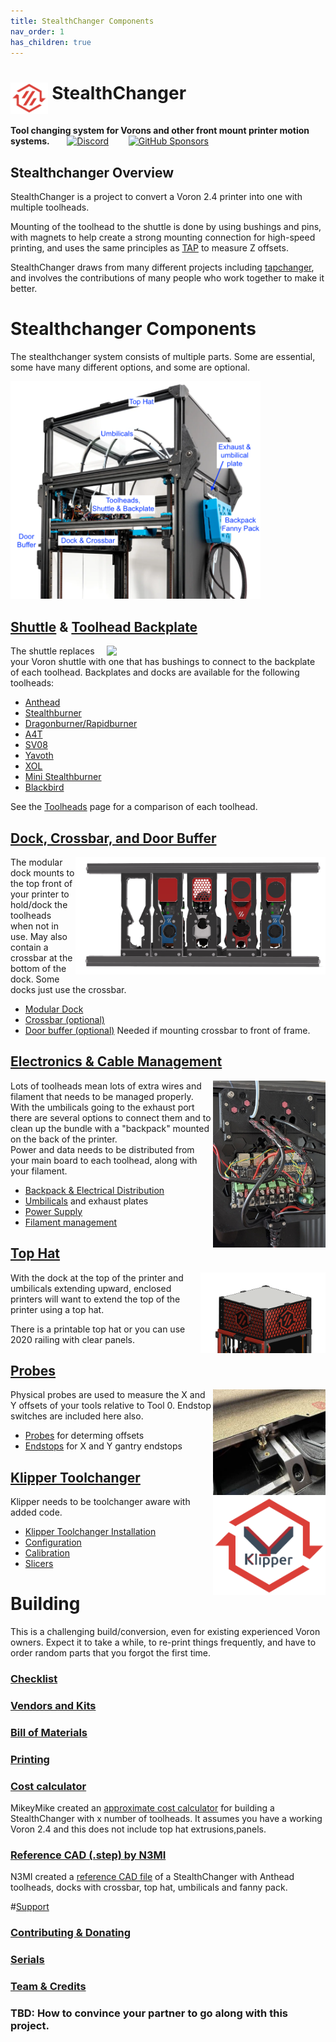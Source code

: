 ```yaml
---
title: StealthChanger Components
nav_order: 1
has_children: true
---
```

<!-- Use the page layout at TOC.md:  https://github.com/sdylewski/StealthChanger/blob/main/docs/TOC.md -->

# <img src="media/Logos/Stealthchanger_logo.png" style="height:50px;vertical-align:text-top" /> StealthChanger

<b>Tool changing system for Vorons and other front mount printer motion systems.</b>&nbsp;&nbsp;&nbsp;&nbsp;&nbsp;&nbsp;
 <a href="https://discord.gg/draftshift" target="_blank" alt="Join our Discord">![Discord](https://img.shields.io/discord/1226846451028725821?logo=discord&logoColor=%23ffffff&label=Join%20our%20Discord&labelColor=%237785cc&color=%23adf5ff)</a>
&nbsp;&nbsp;&nbsp;&nbsp;&nbsp;&nbsp;
<a href="https://github.com/sponsors/DraftShift" target="_blank" alt="Sponsor Us">![GitHub Sponsors](https://img.shields.io/github/sponsors/DraftShift?logo=githubsponsors&label=Sponsors&labelColor=rgb(246%2C%20248%2C%20250)&color=rgb(191%2C%2057%2C%20137))</a>


## Stealthchanger Overview
StealthChanger is a project to convert a Voron 2.4 printer into one with multiple toolheads.

Mounting of the toolhead to the shuttle is done by using bushings and pins, with magnets to help create a strong mounting connection for high-speed printing, and uses the same principles as [TAP](https://github.com/VoronDesign/Voron-Tap) to measure Z offsets.

StealthChanger draws from many different projects including [tapchanger](https://github.com/viesturz/tapchanger), and involves the contributions of many people who work together to make it better. 

# Stealthchanger Components
The stealthchanger system consists of multiple parts. Some are essential, some have many different options, and some are optional. 

<img src="media/CableManagement/LDO_Stealthchanger_back_annotated.png" width="400"/>

## [Shuttle](Shuttle.md) & [Toolhead Backplate](Toolheads/Toolheads.md)
<img src="media/Shuttle/shuttle_manual_docking.gif" width="350" align="right" > The shuttle replaces your Voron shuttle with one that has bushings to connect to the backplate of each toolhead. Backplates and docks are available for the following toolheads: 

* [Anthead](Toolheads/Anthead.md)
* [Stealthburner](Toolheads/Stealthburner.md)
* [Dragonburner/Rapidburner](Toolheads/Dragonburner.md)
* [A4T](Toolheads/A4T.md)
* [SV08](Toolheads/SV08.md)
* [Yavoth](Toolheads/Yavoth.md)
* [XOL](Toolheads/XOL.md)
* [Mini Stealthburner](Toolheads/MiniSB.md)
* [Blackbird](Toolheads/Blackbird.md)

See the <a href="Toolheads/Toolheads.md">Toolheads</a> page for a comparison of each toolhead.

## [Dock, Crossbar, and Door Buffer](Docks.md)
<img src="media/Dock/dock_front.png" width="400" align="right" /> 
The modular dock mounts to the top front of your printer to hold/dock the toolheads when not in use. May also contain a crossbar at the bottom of the dock. Some docks just use the crossbar.

* [Modular Dock](Docks.md)
* [Crossbar (optional)](Docks.md)
* [Door buffer (optional)](Docks.md) Needed if mounting crossbar to front of frame.


## [Electronics & Cable Management](CableManagement/CableManagement.md)
<img src="media/CableManagement/wire_management.jpg" width="180" align="right" /> 
Lots of toolheads mean lots of extra wires and filament that needs to be managed properly. With the umbilicals going to the exhaust port there are several options to connect them and to clean up the bundle with a "backpack" mounted on the back of the printer.<br>Power and data needs to be distributed from your main board to each toolhead, along with your filament.

* [Backpack & Electrical Distribution](CableManagement/ElectricalDistribution.md)
* [Umbilicals](CableManagement/Umbilicals.md) and exhaust plates
* [Power Supply](CableManagement/Power.md)
* [Filament management](CableManagement/FilamentManagement.md)


## [Top Hat](TopHat.md)
[<img src="media/TopHat/printed_tophat.png" width="200" align="right"/>](TopHat.md) 

With the dock at the top of the printer and umbilicals extending upward, enclosed printers will want to extend the top of the printer using a top hat. <br>

There is a printable top hat or you can use 2020 railing with clear panels.

## [Probes](Probes.md)
<img src="media/Probes/sexball-probe.jpg" width="180" align="right"/> 

Physical probes are used to measure the X and Y offsets of your tools relative to Tool 0. Endstop switches are included here also.

* [Probes](Probes.md) for determing offsets
* [Endstops](Endstops.md) for X and Y gantry endstops

## [Klipper Toolchanger](SoftwareAndConfig/Software.md)
<img src="media/Logos/klipper_toolchanger_logo.png" width="180" align="right"/> 

Klipper needs to be toolchanger aware with added code.

* [Klipper Toolchanger Installation](SoftwareAndConfig/Installation.md)
* [Configuration](SoftwareAndConfig/Configuration.md)
* [Calibration](SoftwareAndConfig/Calibration.md)
* [Slicers](SoftwareAndConfig/Slicers.md)


# Building
This is a challenging build/conversion, even for existing experienced Voron owners. Expect it to take a while, to re-print things frequently, and have to order random parts that you forgot the first time. 

### [Checklist](Building/Checklist.md)
### [Vendors and Kits](Building/Vendors-and-Kits.md)
### [Bill of Materials](Building/Bill-of-Materials.md)
### [Printing](Building/Printing.md)
### [Cost calculator](https://docs.google.com/spreadsheets/d/1cjlZ4xi84sUbo09nV3CDkOrLjz3leInTZ9sxwSzPscE)

MikeyMike created an [approximate cost calculator](https://docs.google.com/spreadsheets/d/1cjlZ4xi84sUbo09nV3CDkOrLjz3leInTZ9sxwSzPscE) for building a StealthChanger with x number of toolheads. It assumes you have a working Voron 2.4 and this does not include top hat extrusions,panels.

### [Reference CAD (.step) by N3MI](https://github.com/N3MI-DG/sc-guides)
N3MI created a [reference CAD file](https://github.com/N3MI-DG/sc-guides) of a StealthChanger with Anthead toolheads, docks with crossbar, top hat, umbilicals and fanny pack.

#[Support](Support/Support.md)

### [Contributing & Donating](Support/Contributing-and-Donating.md)
### [Serials](Support/Serials.md)
### [Team & Credits](Support/Team-and-Credits.md)
### TBD: How to convince your partner to go along with this project.


